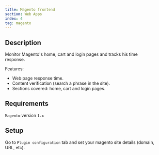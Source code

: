 ```yaml
---
title: Magento frontend
section: Web Apps
index: 4
tag: magento
---
```


## Description

Monitor Magento's home, cart and login pages and tracks his time response.

Features:

*   Web page response time.
*   Content verification (search a phrase in the site).
*   Sections covered: home, cart and login pages.

## Requirements

`Magento` version `1.x`

## Setup

Go to `Plugin configuration` tab and set your magento site details (domain, URL, etc).
